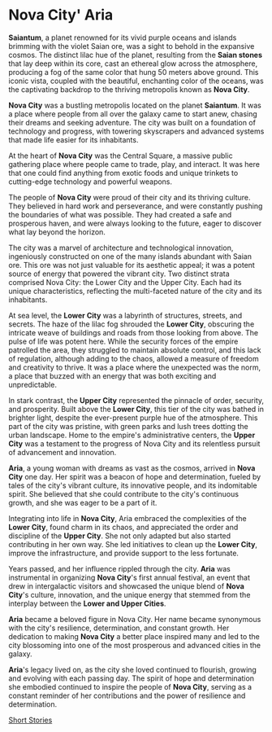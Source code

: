 # Nova City' Aria 

**Saiantum**, a planet renowned for its vivid purple oceans and islands brimming with the violet Saian ore, was a sight to behold in the expansive cosmos. The distinct lilac hue of the planet, resulting from the **Saian stones** that lay deep within its core, cast an ethereal glow across the atmosphere, producing a fog of the same color that hung 50 meters above ground. This iconic vista, coupled with the beautiful, enchanting color of the oceans, was the captivating backdrop to the thriving metropolis known as **Nova City**.

**Nova City** was a bustling metropolis located on the planet **Saiantum**. It was a place where people from all over the galaxy came to start anew, chasing their dreams and seeking adventure. The city was built on a foundation of technology and progress, with towering skyscrapers and advanced systems that made life easier for its inhabitants.

At the heart of **Nova City** was the Central Square, a massive public gathering place where people came to trade, play, and interact. It was here that one could find anything from exotic foods and unique trinkets to cutting-edge technology and powerful weapons.

The people of **Nova City** were proud of their city and its thriving culture. They believed in hard work and perseverance, and were constantly pushing the boundaries of what was possible. They had created a safe and prosperous haven, and were always looking to the future, eager to discover what lay beyond the horizon.

The city was a marvel of architecture and technological innovation, ingeniously constructed on one of the many islands abundant with Saian ore. This ore was not just valuable for its aesthetic appeal; it was a potent source of energy that powered the vibrant city. Two distinct strata comprised Nova City: the Lower City and the Upper City. Each had its unique characteristics, reflecting the multi-faceted nature of the city and its inhabitants.

At sea level, the **Lower City** was a labyrinth of structures, streets, and secrets. The haze of the lilac fog shrouded the **Lower City**, obscuring the intricate weave of buildings and roads from those looking from above. The pulse of life was potent here. While the security forces of the empire patrolled the area, they struggled to maintain absolute control, and this lack of regulation, although adding to the chaos, allowed a measure of freedom and creativity to thrive. It was a place where the unexpected was the norm, a place that buzzed with an energy that was both exciting and unpredictable.

In stark contrast, the **Upper City** represented the pinnacle of order, security, and prosperity. Built above the **Lower City**, this tier of the city was bathed in brighter light, despite the ever-present purple hue of the atmosphere. This part of the city was pristine, with green parks and lush trees dotting the urban landscape. Home to the empire's administrative centers, the **Upper City** was a testament to the progress of Nova City and its relentless pursuit of advancement and innovation.

**Aria**, a young woman with dreams as vast as the cosmos, arrived in **Nova City** one day. Her spirit was a beacon of hope and determination, fueled by tales of the city's vibrant culture, its innovative people, and its indomitable spirit. She believed that she could contribute to the city's continuous growth, and she was eager to be a part of it.

Integrating into life in **Nova City**, Aria embraced the complexities of the **Lower City**, found charm in its chaos, and appreciated the order and discipline of the **Upper City**. She not only adapted but also started contributing in her own way. She led initiatives to clean up the **Lower City**, improve the infrastructure, and provide support to the less fortunate.

Years passed, and her influence rippled through the city. **Aria** was instrumental in organizing **Nova City**'s first annual festival, an event that drew in intergalactic visitors and showcased the unique blend of **Nova City**'s culture, innovation, and the unique energy that stemmed from the interplay between the **Lower and Upper Cities**.

**Aria** became a beloved figure in Nova City. Her name became synonymous with the city's resilience, determination, and constant growth. Her dedication to making **Nova City** a better place inspired many and led to the city blossoming into one of the most prosperous and advanced cities in the galaxy.

**Aria**'s legacy lived on, as the city she loved continued to flourish, growing and evolving with each passing day. The spirit of hope and determination she embodied continued to inspire the people of **Nova City**, serving as a constant reminder of her contributions and the power of resilience and determination.

[Short Stories](https://asha-empire.github.io/Short-Stories/)
